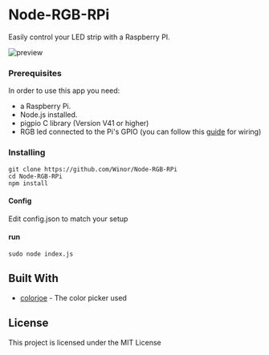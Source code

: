# Node-RGB-RPi

Easily control your LED strip with a Raspberry PI.

![preview](https://i.imgur.com/aCaw8fB.png)

### Prerequisites

In order to use this app you need:
* a Raspberry Pi.
* Node.js installed.
* pigpio C library (Version V41 or higher)
* RGB led connected to the Pi's GPIO (you can follow this [guide](http://dordnung.de/raspberrypi-ledstrip/) for wiring)

### Installing

```
git clone https://github.com/Winor/Node-RGB-RPi
cd Node-RGB-RPi
npm install
``` 
#### Config
Edit config.json to match your setup

#### run

```
sudo node index.js
```

## Built With

* [colorjoe](https://github.com/bebraw/colorjoe) - The color picker used

## License

This project is licensed under the MIT License
